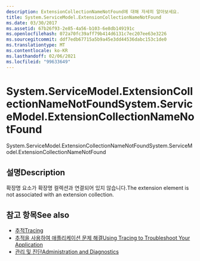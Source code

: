 ```yaml
---
description: ExtensionCollectionNameNotFound에 대해 자세히 알아보세요.
title: System.ServiceModel.ExtensionCollectionNameNotFound
ms.date: 03/30/2017
ms.assetid: 67b26f93-2e85-4a56-b103-6e8db149191c
ms.openlocfilehash: 072a70fc39aff79b414d6131c7ec207ee63e3226
ms.sourcegitcommit: ddf7edb67715a5b9a45e3dd44536dabc153c1de0
ms.translationtype: MT
ms.contentlocale: ko-KR
ms.lasthandoff: 02/06/2021
ms.locfileid: "99633649"
---
```

# <a name="systemservicemodelextensioncollectionnamenotfound"></a><span data-ttu-id="5beb4-103">System.ServiceModel.ExtensionCollectionNameNotFound</span><span class="sxs-lookup"><span data-stu-id="5beb4-103">System.ServiceModel.ExtensionCollectionNameNotFound</span></span>

<span data-ttu-id="5beb4-104">System.ServiceModel.ExtensionCollectionNameNotFound</span><span class="sxs-lookup"><span data-stu-id="5beb4-104">System.ServiceModel.ExtensionCollectionNameNotFound</span></span>  
  
## <a name="description"></a><span data-ttu-id="5beb4-105">설명</span><span class="sxs-lookup"><span data-stu-id="5beb4-105">Description</span></span>  

 <span data-ttu-id="5beb4-106">확장명 요소가 확장명 컬렉션과 연결되어 있지 않습니다.</span><span class="sxs-lookup"><span data-stu-id="5beb4-106">The extension element is not associated with an extension collection.</span></span>  
  
## <a name="see-also"></a><span data-ttu-id="5beb4-107">참고 항목</span><span class="sxs-lookup"><span data-stu-id="5beb4-107">See also</span></span>

- [<span data-ttu-id="5beb4-108">추적</span><span class="sxs-lookup"><span data-stu-id="5beb4-108">Tracing</span></span>](index.md)
- [<span data-ttu-id="5beb4-109">추적을 사용하여 애플리케이션 문제 해결</span><span class="sxs-lookup"><span data-stu-id="5beb4-109">Using Tracing to Troubleshoot Your Application</span></span>](using-tracing-to-troubleshoot-your-application.md)
- [<span data-ttu-id="5beb4-110">관리 및 진단</span><span class="sxs-lookup"><span data-stu-id="5beb4-110">Administration and Diagnostics</span></span>](../index.md)

